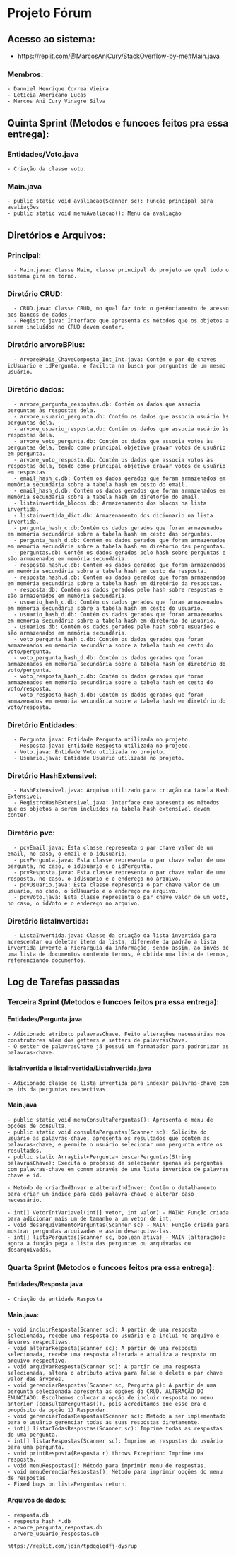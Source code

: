# Projeto Fórum
## Acesso ao sistema:
  - https://replit.com/@MarcosAniCury/StackOverflow-by-me#Main.java
### Membros:
    - Danniel Henrique Correa Vieira
    - Letícia Americano Lucas
    - Marcos Ani Cury Vinagre Silva

## Quinta Sprint (Metodos e funcoes feitos pra essa entrega): 
  ### Entidades/Voto.java
    - Criação da classe voto.

  ### Main.java
    - public static void avaliacao(Scanner sc): Função principal para avaliações
    - public static void menuAvaliacao(): Menu da avaliação

## Diretórios e Arquivos:
  ### Principal:
      - Main.java: Classe Main, classe principal do projeto ao qual todo o sistema gira em torno.
  ### Diretório CRUD:
      - CRUD.java: Classe CRUD, no qual faz todo o gerênciamento de acesso aos bancos de dados.
      - Registro.java: Interface que apresenta os métodos que os objetos a serem incluídos no CRUD devem conter.
  ### Diretório arvoreBPlus:
      - ArvoreBMais_ChaveComposta_Int_Int.java: Contém o par de chaves idUsuario e idPergunta, e facilita na busca por perguntas de um mesmo usuário.
  ### Diretório dados: 
      - arvore_pergunta_respostas.db: Contém os dados que associa perguntas às respostas dela.
      - arvore_usuario_pergunta.db: Contém os dados que associa usuário às perguntas dela.
      - arvore_usuario_resposta.db: Contém os dados que associa usuário às respostas dela.
      - arvore_voto_pergunta.db: Contém os dados que associa votos às perguntas dela, tendo como principal objetivo gravar votos de usuário em pergunta.
      - arvore_voto_resposta.db: Contém os dados que associa votos às respostas dela, tendo como principal objetivo gravar votos de usuário em respostas.
      - email_hash_c.db: Contém os dados gerados que foram armazenados em memória secundária sobre a tabela hash em cesto do email.
      - email_hash_d.db: Contém os dados gerados que foram armazenados em memória secundária sobre a tabela hash em diretório do email.
      - listainvertida_blocos.db: Armazenamento dos blocos na lista invertida.
      - listainvertida_dict.db: Armazenamento dos dicionario na lista invertida.
      - pergunta_hash_c.db:Contém os dados gerados que foram armazenados em memória secundária sobre a tabela hash em cesto das perguntas.
      - pergunta_hash_d.db: Contém os dados gerados que foram armazenados em memória secundária sobre a tabela hash em diretório das perguntas.
      - perguntas.db: Contém os dados gerados pelo hash sobre perguntas e são armazenados em memória secundária.
      - resposta.hash.c.db: Contém os dados gerados que foram armazenados em memória secundária sobre a tabela hash em cesto da resposta.
      - resposta.hash.d.db: Contém os dados gerados que foram armazenados em memória secundária sobre a tabela hash em diretório da respostas.
      - resposta.db: Contém os dados gerados pelo hash sobre respostas e são armazenados em memória secundária.
      - usuario_hash_c.db: Contém os dados gerados que foram armazenados em memória secundária sobre a tabela hash em cesto do usuario.
      - usuario_hash_d.db: Contém os dados gerados que foram armazenados em memória secundária sobre a tabela hash em diretório do usuario.
      - usuarios.db: Contém os dados gerados pelo hash sobre usuarios e são armazenados em memória secundária.
      - voto_pergunta_hash_c.db: Contém os dados gerados que foram armazenados em memória secundária sobre a tabela hash em cesto do voto/pergunta.
      - voto_pergunta_hash_d.db: Contém os dados gerados que foram armazenados em memória secundária sobre a tabela hash em diretório do voto/pergunta.
      - voto_resposta_hash_c.db: Contém os dados gerados que foram armazenados em memória secundária sobre a tabela hash em cesto do voto/resposta.
      - voto_resposta_hash_d.db: Contém os dados gerados que foram armazenados em memória secundária sobre a tabela hash em diretório do voto/resposta.
  ### Diretório Entidades: 
      - Pergunta.java: Entidade Pergunta utilizada no projeto.
      - Resposta.java: Entidade Resposta utilizada no projeto.
      - Voto.java: Entidade Voto utilizada no projeto.
      - Usuario.java: Entidade Usuario utilizada no projeto.
  ### Diretório HashExtensivel:
      - HashExtensivel.java: Arquivo utilizado para criação da tabela Hash Extensivel.
      - RegistroHashExtensivel.java: Interface que apresenta os métodos que os objetos a serem incluídos na tabela hash extensível devem conter.
  ### Diretório pvc:
      - pcvEmail.java: Esta classe representa o par chave valor de um email, no caso, o email e o idUsuario.
      - pcvPergunta.java: Esta classe representa o par chave valor de uma pergunta, no caso, o idUsuario e o idPergunta.
      - pcvResposta.java: Esta classe representa o par chave valor de uma resposta, no caso, o idUsuario e o endereço no arquivo.
      - pcvUsuario.java: Esta classe representa o par chave valor de um usuario, no caso, o idUsuario e o endereço no arquivo.
      - pcvVoto.java: Esta classe representa o par chave valor de um voto, no caso, o idVoto e o endereço no arquivo.
  ### Diretório listaInvertida:
      - ListaInvertida.java: Classe da criação da lista invertida para acrescentar ou deletar itens da lista, diferente da padrão a lista invertida inverte a hierarquia da informação, sendo assim, ao invés de uma lista de documentos contendo termos, é obtida uma lista de termos, referenciando documentos.

## Log de Tarefas passadas
### Terceira Sprint (Metodos e funcoes feitos pra essa entrega):
  #### Entidades/Pergunta.java
    - Adicionado atributo palavrasChave. Feito alterações necessárias nos construtores além dos getters e setters de palavrasChave.
    - O setter de palavrasChave já possui um formatador para padronizar as palavras-chave.
  
  #### listaInvertida e listaInvertida/ListaInvertida.java
    - Adicionado classe de lista invertida para indexar palavras-chave com os ids da perguntas respectivas.  

  #### Main.java
    - public static void menuConsultaPerguntas(): Apresenta o menu de opções de consulta.
    - public static void consultaPerguntas(Scanner sc): Solicita do usuário as palavras-chave, apresenta os resultados que contém as palavras-chave, e permite o usuário selecionar uma pergunta entre os resultados.
    - public static ArrayList<Pergunta> buscarPerguntas(String palavrasChave): Executa o processo de selecionar apenas as perguntas com palavras-chave em comum através de uma lista invertida de palavras chave e id.

    - Metódo de criarIndInver e alterarIndInver: Contêm o detalhamento para criar um indice para cada palavra-chave e alterar caso necessário.

    - int[] VetorIntVariavel(int[] vetor, int valor) - MAIN: Função criada para adicionar mais um de tamanho a um vetor de int. 
    - void desarquivamentoPerguntas(Scanner sc) - MAIN: Função criada para mostrar perguntas arquivadas e assim desarquiva-las.
    - int[] listaPerguntas(Scanner sc, boolean ativa) - MAIN (alteração): agora a função pega a lista das perguntas ou arquivadas ou desarquivadas.

### Quarta Sprint (Metodos e funcoes feitos pra essa entrega):
  #### Entidades/Resposta.java
    - Criação da entidade Resposta 
  #### Main.java: 
    - void incluirResposta(Scanner sc): A partir de uma resposta selecionada, recebe uma resposta do usuário e a inclui no arquivo e árvores respectivas.
    - void alterarResposta(Scanner sc): A partir de uma resposta selecionada, recebe uma resposta alterada e atualiza a resposta no arquivo respectivo.
    - void arquivarResposta(Scanner sc): A partir de uma resposta selecionada, altera o atributo ativa para false e deleta o par chave valor das árvores.
    - void gerenciarRespostas(Scanner sc, Pergunta p): A partir de uma pergunta selecionada apresenta as opções do CRUD. ALTERAÇÃO DO ENUNCIADO: Escolhemos colocar a opção de incluir resposta no menu anterior (consultaPerguntas()), pois acreditamos que esse era o propósito da opção 1) Responder.
    - void gerenciarTodasRespostas(Scanner sc): Metódo a ser implementado para o usuário gerenciar todas as suas respostas diretamente.
    - int[] listarTodasRespostas(Scanner sc): Imprime todas as respostas de uma pergunta.
    - int[] listarRespostas(Scanner sc): Imprime as respostas do usuário para uma pergunta.
    - void printResposta(Resposta r) throws Exception: Imprime uma resposta.
    - void menuRespostas(): Método para imprimir menu de respostas.
    - void menuGerenciarRespostas(): Método para imprimir opções do menu de respostas.
    - Fixed bugs on listaPerguntas return.
  #### Arquivos de dados:
    - resposta.db
    - resposta_hash_*.db
    - arvore_pergunta_respostas.db
    - arvore_usuario_respostas.db
    
    https://replit.com/join/tpdqglqdfj-dysrup
 
